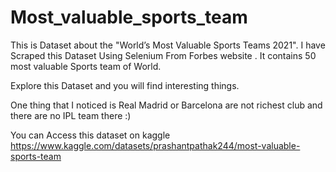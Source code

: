 # Most_valuable_sports_team

This is Dataset about the "World’s Most Valuable Sports Teams 2021". 
I have Scraped this Dataset Using Selenium From Forbes website .
It contains 50 most valuable Sports team of World.

Explore this Dataset and you will find interesting things.

One thing that I noticed is Real Madrid or Barcelona are not richest club and there are no IPL team there :)

You can Access this dataset on kaggle
https://www.kaggle.com/datasets/prashantpathak244/most-valuable-sports-team
